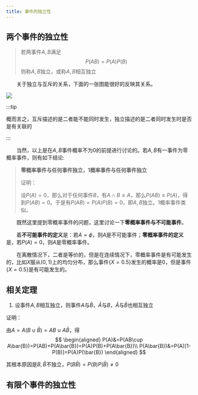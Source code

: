 ```yaml
---
title: 事件的独立性
---
```


## 两个事件的独立性

>若两事件$A,B$满足
>$$
>P(AB)=P(A)P(B)
>$$
>则称$A,B$独立，或称$A,B$相互独立

&emsp;&emsp;关于独立与互斥的关系，下面的一张图能很好的反映其关系。

![](https://pic1.zhimg.com/v2-4a5398b58b525a30c8ce445c8d5a3ede_r.jpg?source=1940ef5c#w40)

:::tip		

概而言之，互斥描述的是二者能不能同时发生，独立描述的是二者同时发生时是否是有关联的

:::

&emsp;&emsp;当然，以上是在$A,B$事件概率不为$0$的前提进行讨论的。若$A,B$有一事件为零概率事件，则有如下结论:

> **零概率事件与任何事件独立，1概率事件与任何事件独立**
>
> 证明：
>
> 设$P(A)=0$，那么对于任何事件$B$，有$A\cap B\le A$，那么$P(AB)\le P(A)$，得到$P(AB)=0$。于是有$P(AB)=P(A)P(B)=0$，即$A,B$独立。$1$概率事件类似。

&emsp;&emsp;既然这里提到零概率事件的问题，这里讨论一下**零概率事件与不可能事件**。

&emsp;&emsp;着**不可能事件的定义**是：若$A=\phi$，则$A$是不可能事件；**零概率事件的定义**是，若$P(A)=0$，则$A$是零概率事件。

&emsp;&emsp;在离散情况下，二者是等价的，但是在连续情况下，零概率事件是有可能发生的，比如$X$服从$(0,1)$上的均匀分布，那么事件$\{X=0.5\}$发生的概率是$0$，但是事件$\{X=0.5\}$是有可能发生的。

## 相关定理

1. 设事件$A,B$相互独立，则事件$A$与$\bar{B}$，$\bar{A}$与$B$，$\bar{A}$与$\bar B$也相互独立

证明：

由$A=A(B\cup\bar{B})=AB\cup A\bar{B}$，得
$$
\begin{aligned}
P(A)&=P(AB\cup A\bar{B})=P(AB)+P(A\bar{B})=P(A)P(B)+P(A\bar{B})\\
P(A\bar{B})&=P(A)[1-P(B)]=P(A)P(\bar{B})
\end{aligned}
$$


其根本原因是$B,\bar{B}$不独立，$P(B\bar{B})=P(B)P(\bar{B})\neq 0$

## 有限个事件的独立性

